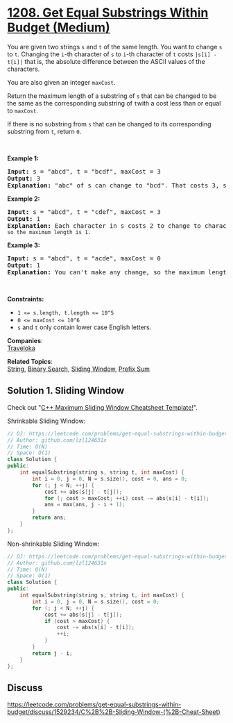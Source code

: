 # [1208. Get Equal Substrings Within Budget (Medium)](https://leetcode.com/problems/get-equal-substrings-within-budget/)

<p>You are given two strings <code>s</code> and <code>t</code> of the same length. You want to change <code>s</code> to <code>t</code>. Changing the <code>i</code>-th character of <code>s</code> to <code>i</code>-th character of <code>t</code> costs <code>|s[i] - t[i]|</code> that is, the absolute difference between the ASCII values of the characters.</p>

<p>You are also given an integer <code>maxCost</code>.</p>

<p>Return the maximum length of a substring of <code>s</code> that can be changed to be the same as the corresponding substring of <code>t</code>with a cost less than or equal to <code>maxCost</code>.</p>

<p>If there is no substring from&nbsp;<code>s</code> that can be changed to its corresponding substring from <code>t</code>, return <code>0</code>.</p>

<p>&nbsp;</p>
<p><strong>Example 1:</strong></p>

<pre><strong>Input:</strong> s = "abcd", t = "bcdf", maxCost = 3
<strong>Output:</strong> 3
<strong>Explanation: </strong>"abc" of s can change to "bcd". That costs 3, so the maximum length is 3.</pre>

<p><strong>Example 2:</strong></p>

<pre><strong>Input:</strong> s = "abcd", t = "cdef", maxCost = 3
<strong>Output:</strong> 1
<strong>Explanation: </strong>Each character in s costs 2 to change to charactor in <code>t, so the maximum length is 1.</code>
</pre>

<p><strong>Example 3:</strong></p>

<pre><strong>Input:</strong> s = "abcd", t = "acde", maxCost = 0
<strong>Output:</strong> 1
<strong>Explanation: </strong>You can't make any change, so the maximum length is 1.
</pre>

<p>&nbsp;</p>
<p><strong>Constraints:</strong></p>

<ul>
	<li><code>1 &lt;= s.length, t.length &lt;= 10^5</code></li>
	<li><code>0 &lt;= maxCost &lt;= 10^6</code></li>
	<li><code>s</code> and&nbsp;<code>t</code> only contain lower case English letters.</li>
</ul>


**Companies**:  
[Traveloka](https://leetcode.com/company/traveloka)

**Related Topics**:  
[String](https://leetcode.com/tag/string/), [Binary Search](https://leetcode.com/tag/binary-search/), [Sliding Window](https://leetcode.com/tag/sliding-window/), [Prefix Sum](https://leetcode.com/tag/prefix-sum/)

## Solution 1. Sliding Window

Check out "[C++ Maximum Sliding Window Cheatsheet Template!](https://leetcode.com/problems/frequency-of-the-most-frequent-element/discuss/1175088/C%2B%2B-Maximum-Sliding-Window-Cheatsheet-Template!)".

Shrinkable Sliding Window:

```cpp
// OJ: https://leetcode.com/problems/get-equal-substrings-within-budget/
// Author: github.com/lzl124631x
// Time: O(N)
// Space: O(1)
class Solution {
public:
    int equalSubstring(string s, string t, int maxCost) {
        int i = 0, j = 0, N = s.size(), cost = 0, ans = 0;
        for (; j < N; ++j) {
            cost += abs(s[j] - t[j]);
            for (; cost > maxCost; ++i) cost -= abs(s[i] - t[i]);
            ans = max(ans, j - i + 1);
        }
        return ans;
    }
};
```

Non-shrinkable Sliding Window:

```cpp
// OJ: https://leetcode.com/problems/get-equal-substrings-within-budget/
// Author: github.com/lzl124631x
// Time: O(N)
// Space: O(1)
class Solution {
public:
    int equalSubstring(string s, string t, int maxCost) {
        int i = 0, j = 0, N = s.size(), cost = 0;
        for (; j < N; ++j) {
            cost += abs(s[j] - t[j]);
            if (cost > maxCost) {
                cost -= abs(s[i] - t[i]);
                ++i;
            }
        }
        return j - i;
    }
};
```

## Discuss

https://leetcode.com/problems/get-equal-substrings-within-budget/discuss/1529234/C%2B%2B-Sliding-Window-(%2B-Cheat-Sheet)